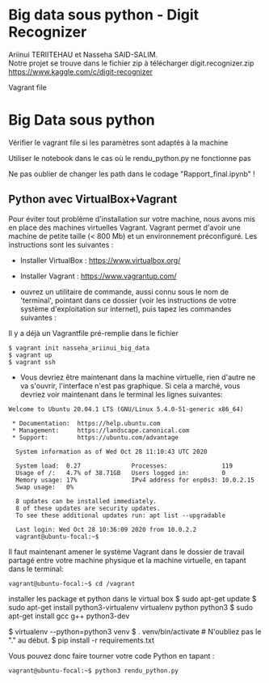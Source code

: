 # Big data sous python - Digit Recognizer
Ariinui TERIITEHAU et Nasseha SAID-SALIM.  
Notre projet se trouve dans le fichier zip à télécharger digit.recognizer.zip 
https://www.kaggle.com/c/digit-recognizer 




Vagrant file 

# Big Data sous python 
Vérifier le vagrant file si les paramètres sont adaptés à la machine 

Utiliser le notebook dans le cas où le rendu_python.py ne fonctionne pas

Ne pas oublier de changer les path dans le codage "Rapport_final.ipynb" ! 


## Python avec VirtualBox+Vagrant

Pour éviter tout problème d'installation sur votre machine, nous avons mis en place des machines virtuelles Vagrant.
Vagrant permet d'avoir une machine de petite taille (< 800 Mb) et un environnement préconfiguré. Les instructions sont les suivantes :

- Installer VirtualBox : https://www.virtualbox.org/
- Installer Vagrant : https://www.vagrantup.com/

- ouvrez un utilitaire de commande, aussi connu sous le nom de 'terminal', pointant dans ce dossier (voir les instructions de votre système d'exploitation sur internet), puis tapez les commandes suivantes :

Il y a déjà un Vagrantfile pré-remplie dans le fichier 
```
$ vagrant init nasseha_ariinui_big_data
$ vagrant up 
$ vagrant ssh
```

- Vous devriez être maintenant dans la machine virtuelle, rien d'autre ne va s'ouvrir, l'interface n'est pas graphique. Si cela a marché, vous devriez voir maintenant dans le terminal les lignes suivantes:
```
Welcome to Ubuntu 20.04.1 LTS (GNU/Linux 5.4.0-51-generic x86_64)

 * Documentation:  https://help.ubuntu.com
 * Management:     https://landscape.canonical.com
 * Support:        https://ubuntu.com/advantage

  System information as of Wed Oct 28 11:10:43 UTC 2020

  System load:  0.27              Processes:               119
  Usage of /:   4.7% of 38.71GB   Users logged in:         0
  Memory usage: 17%               IPv4 address for enp0s3: 10.0.2.15
  Swap usage:   0%

  8 updates can be installed immediately.
  8 of these updates are security updates.
  To see these additional updates run: apt list --upgradable

  Last login: Wed Oct 28 10:36:09 2020 from 10.0.2.2
  vagrant@ubuntu-focal:~$
```

Il faut maintenant amener le système Vagrant dans le dossier de travail partagé entre votre machine physique et la machine virtuelle, en tapant dans le terminal:
```
vagrant@ubuntu-focal:~$ cd /vagrant
```

installer les package et python dans le virtual box
$ sudo apt-get update
$ sudo apt-get install python3-virtualenv virtualenv python python3
$ sudo apt-get install gcc g++ python3-dev

$ virtualenv --python=python3 venv
$ . venv/bin/activate                   # N'oubliez pas le "." au début.
$ pip install -r requirements.txt

Vous pouvez donc faire tourner votre code Python en tapant :
```
vagrant@ubuntu-focal:~$ python3 rendu_python.py
```




